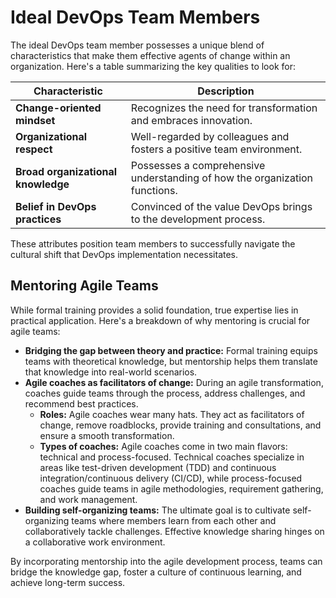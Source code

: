 # Ideal DevOps Team Members

The ideal DevOps team member possesses a unique blend of characteristics that make them effective agents of change within an organization. Here's a table summarizing the key qualities to look for:

| Characteristic | Description |
|---|---|
| **Change-oriented mindset** | Recognizes the need for transformation and embraces innovation. |
| **Organizational respect** | Well-regarded by colleagues and fosters a positive team environment. |
| **Broad organizational knowledge** | Possesses a comprehensive understanding of how the organization functions. |
| **Belief in DevOps practices** | Convinced of the value DevOps brings to the development process. |

These attributes position team members to successfully navigate the cultural shift that DevOps implementation necessitates.

## Mentoring Agile Teams

While formal training provides a solid foundation, true expertise lies in practical application. Here's a breakdown of why mentoring is crucial for agile teams:

* **Bridging the gap between theory and practice:** Formal training equips teams with theoretical knowledge, but mentorship helps them translate that knowledge into real-world scenarios.
* **Agile coaches as facilitators of change:** During an agile transformation, coaches guide teams through the process, address challenges, and recommend best practices.
  * **Roles:** Agile coaches wear many hats. They act as facilitators of change, remove roadblocks, provide training and consultations, and ensure a smooth transformation.
  * **Types of coaches:** Agile coaches come in two main flavors: technical and process-focused. Technical coaches specialize in areas like test-driven development (TDD) and continuous integration/continuous delivery (CI/CD), while process-focused coaches guide teams in agile methodologies, requirement gathering, and work management.
* **Building self-organizing teams:** The ultimate goal is to cultivate self-organizing teams where members learn from each other and collaboratively tackle challenges. Effective knowledge sharing hinges on a collaborative work environment.

By incorporating mentorship into the agile development process, teams can bridge the knowledge gap, foster a culture of continuous learning, and achieve long-term success.
